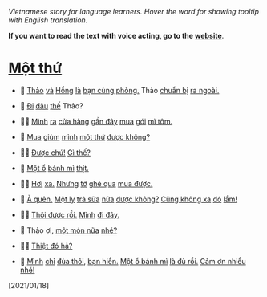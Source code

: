 _Vietnamese story for language learners. Hover the word for showing
tooltip with English translation._

__If you want to read the text with voice acting, go to the [website](https://vietblog.ocmoxa.com/pages/one-thing.html)__.


#  [Một thứ](/ "One thing")

- 📖 [Thảo](/ "Name of a person") [và](/ "and") [Hồng](/ "name of a person") [là](/ "are") [bạn cùng phòng.](/ "roomates") Thảo [chuẩn bị](/ "prepare") [ra ngoài.](/ "go out")

- 👧  [Đi](/ "Go") [đâu](/ "where") [thế](/ "[used to ask about something happening at the moment]") Thảo?

- 👱‍♀️  [Mình](/ "I") [ra](/ "go out") [cửa hàng](/ "go to the store") [gần đây](/ "near here") [mua](/ "buy") [gói](/ "a pack") [mì tôm.](/ "instant noodle")

- 👧  [Mua](/ "Buy") [giùm](/ "help") [mình](/ "me") [một thứ](/ "one thing") [được không?](/ "can you?")

- 👱‍♀️  [Được chứ!](/ "Good") [Gì thế?](/ "what is this?")

- 👧  [Một ổ](/ "a loaf") [bánh mì](/ "bread") [thịt.](/ "meat")

- 👱‍♀️  [Hơi](/ "a litle") [xa.](/ "far") [Nhưng](/ "But") [tớ](/ "I") [ghé qua](/ "come over") [mua được.](/ "to buy")

- 👧  [À quên.](/ "Oh, forgot") [Một ly](/ "a cup") [trà sữa](/ "milk tea") [nữa](/ "another") [được không?](/ "ok?") [Cũng không xa](/ "not far") [đó](/ "there") [lắm!](/ "very")

- 👱‍♀️  [Thôi được rồi.](/ "Alright!") [Mình](/ "I") [đi đây.](/ "am going")

- 👧  Thảo ơi, [một món nữa](/ "another thing") [nhé?](/ "ok?")

- 👱‍♀️  [Thiệt đó hả?](/ "Seriously?")

- 👧  [Mình](/ "I&#39;m") [chỉ](/ "just") [đùa thôi](/ "kidding"), [bạn hiền.](/ "my friend") [Một ổ bánh mì](/ "a loaf of bread") [là đủ rồi.](/ "is enough") [Cảm ơn nhiều nhé!](/ "thanks so much")



[2021/01/18]
